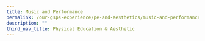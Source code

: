 ```yaml
---
title: Music and Performance
permalink: /our-gsps-experience/pe-and-aesthetics/music-and-performance/
description: ""
third_nav_title: Physical Education & Aesthetic
---
```


